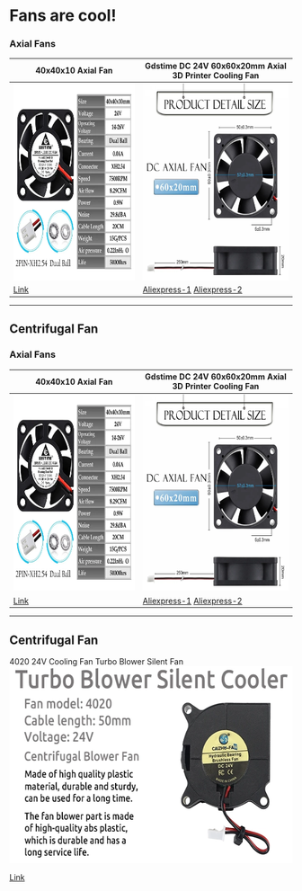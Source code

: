 # Fans are cool!

### Axial Fans
| 40x40x10 Axial Fan | Gdstime DC 24V 60x60x20mm Axial 3D Printer Cooling Fan   |
|-----|-----|
| <img src="../images/Gdstime-24V-40x40x10mm.webp" width=350 height=350 title="Fan" /> |  <img src="../images/Gdstime-24V-60x60x20mm.webp" width=350 height=350 title="Fan" /> |  
| [Link](https://www.aliexpress.us/item/2251832540325686.html) | [Aliexpress-1](https://www.aliexpress.us/item/2251832540325686.html) [Aliexpress-2](https://www.aliexpress.us/item/2251832540325686.html) |
---


## Centrifugal Fan
### Axial Fans
| 40x40x10 Axial Fan | Gdstime DC 24V 60x60x20mm Axial 3D Printer Cooling Fan   |
|-----|-----|
| <img src="../images/Gdstime-24V-40x40x10mm.webp" width=350 height=350 title="Fan" /> |  <img src="../images/Gdstime-24V-60x60x20mm.webp" width=350 height=350 title="Fan" /> |  
| [Link](https://www.aliexpress.us/item/2251832540325686.html) | [Aliexpress-1](https://www.aliexpress.us/item/2251832540325686.html) [Aliexpress-2](https://www.aliexpress.us/item/2251832540325686.html) |
---


## Centrifugal Fan

4020 24V Cooling Fan Turbo Blower Silent Fan  
<img src="../images/FYSETC.webp" width=600 height=350 title="Fan" />  

 [Link](https://www.aliexpress.us/item/3256804897353097.html?spm=a2g0o.productlist.main.11.2f60BWtiBWtiBl&algo_pvid=77597551-ba13-4ae9-9154-103a4752aec1&algo_exp_id=77597551-ba13-4ae9-9154-103a4752aec1-5&pdp_npi=4%40dis%21USD%214.23%210.99%21%21%214.23%21%21%4021038ed817041449443638653e696b%2112000031582495022%21sea%21US%210%21AB&curPageLogUid=XARN7ILN8PyX)

 